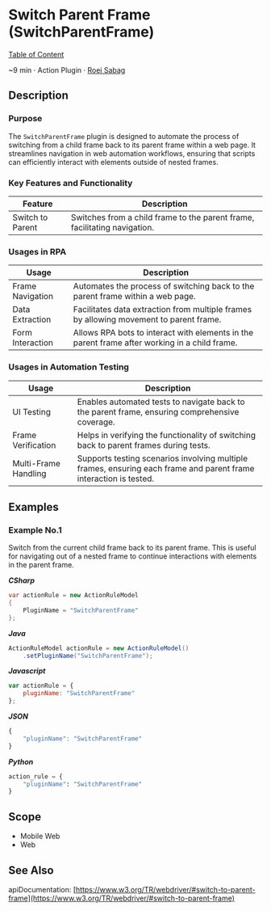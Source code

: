 # Switch Parent Frame (SwitchParentFrame)

[Table of Content](../Home.md)  

~9 min · Action Plugin · [Roei Sabag](https://www.linkedin.com/in/roei-sabag-247aa18/)

## Description

### Purpose

The `SwitchParentFrame` plugin is designed to automate the process of switching from a child frame back to its parent frame within a web page. 
It streamlines navigation in web automation workflows, ensuring that scripts can efficiently interact with elements outside of nested frames.

### Key Features and Functionality

| Feature          | Description                                                               |
|------------------|---------------------------------------------------------------------------|
| Switch to Parent | Switches from a child frame to the parent frame, facilitating navigation. |

### Usages in RPA

| Usage            | Description                                                                                   |
|------------------|-----------------------------------------------------------------------------------------------|
| Frame Navigation | Automates the process of switching back to the parent frame within a web page.                |
| Data Extraction  | Facilitates data extraction from multiple frames by allowing movement to parent frame.        |
| Form Interaction | Allows RPA bots to interact with elements in the parent frame after working in a child frame. |

### Usages in Automation Testing

| Usage                | Description                                                                                                       |
|----------------------|-------------------------------------------------------------------------------------------------------------------|
| UI Testing           | Enables automated tests to navigate back to the parent frame, ensuring comprehensive coverage.                    |
| Frame Verification   | Helps in verifying the functionality of switching back to parent frames during tests.                             |
| Multi-Frame Handling | Supports testing scenarios involving multiple frames, ensuring each frame and parent frame interaction is tested. |

## Examples

### Example No.1

Switch from the current child frame back to its parent frame. 
This is useful for navigating out of a nested frame to continue interactions with elements in the parent frame.

_**CSharp**_

```csharp
var actionRule = new ActionRuleModel
{
    PluginName = "SwitchParentFrame"
};
```

_**Java**_

```java
ActionRuleModel actionRule = new ActionRuleModel()
    .setPluginName("SwitchParentFrame");
```

_**Javascript**_

```js
var actionRule = {
    pluginName: "SwitchParentFrame"
};
```

_**JSON**_

```js
{
    "pluginName": "SwitchParentFrame"
}
```

_**Python**_

```python
action_rule = {
    "pluginName": "SwitchParentFrame"
}
```

## Scope

* Mobile Web
* Web
## See Also

apiDocumentation: [https://www.w3.org/TR/webdriver/#switch-to-parent-frame](https://www.w3.org/TR/webdriver/#switch-to-parent-frame)
